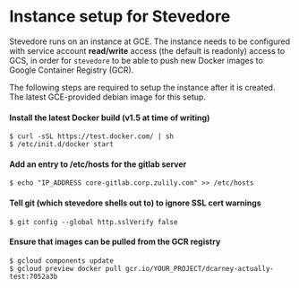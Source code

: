# Instance setup for Stevedore

Stevedore runs on an instance at GCE.  The instance needs to be configured with
service account **read/write** access (the default is readonly) access to GCS,
in order for `stevedore` to be able to push new Docker images to Google
Container Registry (GCR).

The following steps are required to setup the instance after it is created. The
latest GCE-provided debian image for this setup.

#### Install the latest Docker build (v1.5 at time of writing)

    $ curl -sSL https://test.docker.com/ | sh
    $ /etc/init.d/docker start

#### Add an entry to /etc/hosts for the gitlab server

    $ echo "IP_ADDRESS core-gitlab.corp.zulily.com" >> /etc/hosts

#### Tell git (which stevedore shells out to) to ignore SSL cert warnings

    $ git config --global http.sslVerify false

#### Ensure that images can be pulled from the GCR registry

    $ gcloud components update
    $ gcloud preview docker pull gcr.io/YOUR_PROJECT/dcarney-actually-test:7052a3b

